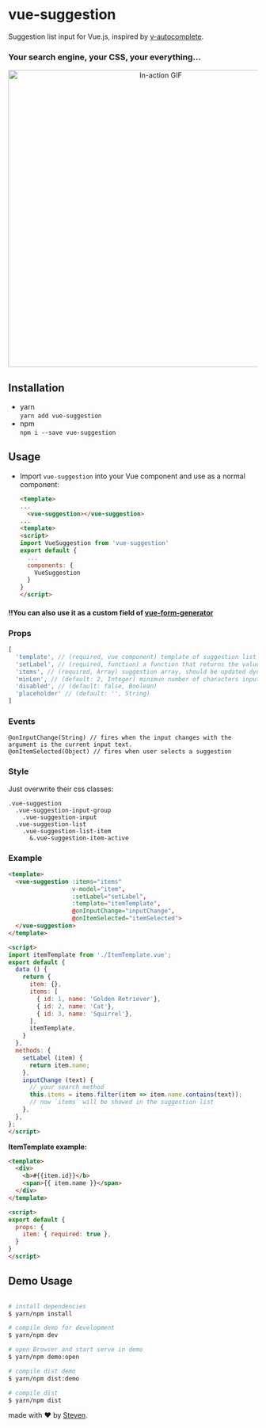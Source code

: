 # vue-suggestion

Suggestion list input for Vue.js, inspired by [v-autocomplete](https://github.com/paliari/v-autocomplete).  
### Your search engine, your CSS, your everything...

<p align="center">
<img width="600px" alt="In-action GIF" src="https://thumbs.gfycat.com/ThirstyFearlessBunting-size_restricted.gif"/>
</p>

## Installation
- yarn  
   `yarn add vue-suggestion`
- npm  
   `npm i --save vue-suggestion`

## Usage

- Import `vue-suggestion` into your Vue component and use as a normal component:
    ```html
    <template>
    ...
      <vue-suggestion></vue-suggestion>
    ...
    <template>
    <script>
    import VueSuggestion from 'vue-suggestion'   
    export default {
      ...
      components: {
        VueSuggestion
      }
    }
    </script>
    ```
#### !!You can also use it as a custom field of [vue-form-generator]()

### Props
```js
[
  'template', // (required, vue component) template of suggestion list items, should be a Vue component
  'setLabel', // (required, function) a function that returns the value of input after a suggestion is selected
  'items', // (required, Array) suggestion array, should be updated dynamically after onInputChange()
  'minLen', // (default: 2, Integer) minimun number of characters inputted to search
  'disabled', // (default: false, Boolean) 
  'placeholder' // (default: '', String)
]
```
### Events
```
@onInputChange(String) // fires when the input changes with the argument is the current input text.
@onItemSelected(Object) // fires when user selects a suggestion
```
### Style

Just overwrite their css classes:

```stylus
.vue-suggestion
  .vue-suggestion-input-group
    .vue-suggestion-input
  .vue-suggestion-list
    .vue-suggestion-list-item
      &.vue-suggestion-item-active
```

### Example

```html
<template>
  <vue-suggestion :items="items" 
                  v-model="item", 
                  :setLabel="setLabel",
                  :template="itemTemplate", 
                  @onInputChange="inputChange", 
                  @onItemSelected="itemSelected">
  </vue-suggestion>
</template>

<script>
import itemTemplate from './ItemTemplate.vue';
export default {
  data () {
    return {
      item: {},
      items: [
        { id: 1, name: 'Golden Retriever'},
        { id: 2, name: 'Cat'},
        { id: 3, name: 'Squirrel'},
      ],
      itemTemplate,
    }
  },
  methods: {
    setLabel (item) {
      return item.name;
    },
    inputChange (text) {
      // your search method
      this.items = items.filter(item => item.name.contains(text));
      // now `items` will be showed in the suggestion list
    },
  },
};
</script>
```

**ItemTemplate example:**

```html
<template>
  <div>
    <b>#{{item.id}}</b>
    <span>{{ item.name }}</span>
  </div>
</template>

<script>
export default {
  props: {
    item: { required: true },
  }
}
</script>
```

## Demo Usage

```bash

# install dependencies
$ yarn/npm install

# compile demo for development
$ yarn/npm dev

# open Browser and start serve in demo
$ yarn/npm demo:open

# compile dist demo
$ yarn/npm dist:demo

# compile dist
$ yarn/npm dist

```

made with &#x2764; by [Steven](https://github.com/iamstevendao).
